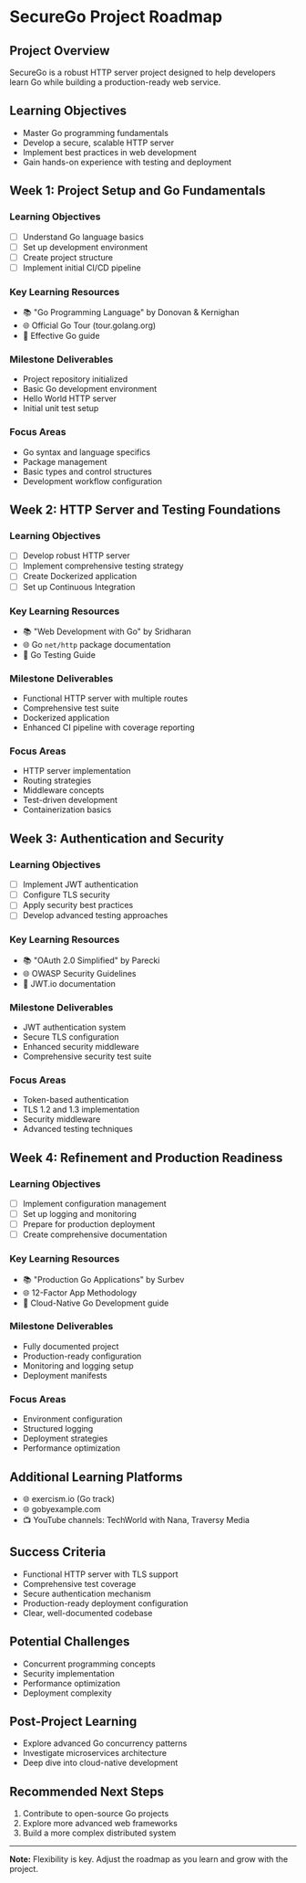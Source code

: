 <!-- Suggested by Claude -->

# SecureGo Project Roadmap

## Project Overview

SecureGo is a robust HTTP server project designed to help developers learn Go while building a production-ready web service.

## Learning Objectives

- Master Go programming fundamentals
- Develop a secure, scalable HTTP server
- Implement best practices in web development
- Gain hands-on experience with testing and deployment

## Week 1: Project Setup and Go Fundamentals

### Learning Objectives

- [ ] Understand Go language basics
- [ ] Set up development environment
- [ ] Create project structure
- [ ] Implement initial CI/CD pipeline

### Key Learning Resources

- 📚 "Go Programming Language" by Donovan & Kernighan
- 🌐 Official Go Tour (tour.golang.org)
- 📖 Effective Go guide

### Milestone Deliverables

- Project repository initialized
- Basic Go development environment
- Hello World HTTP server
- Initial unit test setup

### Focus Areas

- Go syntax and language specifics
- Package management
- Basic types and control structures
- Development workflow configuration

## Week 2: HTTP Server and Testing Foundations

### Learning Objectives

- [ ] Develop robust HTTP server
- [ ] Implement comprehensive testing strategy
- [ ] Create Dockerized application
- [ ] Set up Continuous Integration

### Key Learning Resources

- 📚 "Web Development with Go" by Sridharan
- 🌐 Go `net/http` package documentation
- 📖 Go Testing Guide

### Milestone Deliverables

- Functional HTTP server with multiple routes
- Comprehensive test suite
- Dockerized application
- Enhanced CI pipeline with coverage reporting

### Focus Areas

- HTTP server implementation
- Routing strategies
- Middleware concepts
- Test-driven development
- Containerization basics

## Week 3: Authentication and Security

### Learning Objectives

- [ ] Implement JWT authentication
- [ ] Configure TLS security
- [ ] Apply security best practices
- [ ] Develop advanced testing approaches

### Key Learning Resources

- 📚 "OAuth 2.0 Simplified" by Parecki
- 🌐 OWASP Security Guidelines
- 📖 JWT.io documentation

### Milestone Deliverables

- JWT authentication system
- Secure TLS configuration
- Enhanced security middleware
- Comprehensive security test suite

### Focus Areas

- Token-based authentication
- TLS 1.2 and 1.3 implementation
- Security middleware
- Advanced testing techniques

## Week 4: Refinement and Production Readiness

### Learning Objectives

- [ ] Implement configuration management
- [ ] Set up logging and monitoring
- [ ] Prepare for production deployment
- [ ] Create comprehensive documentation

### Key Learning Resources

- 📚 "Production Go Applications" by Surbev
- 🌐 12-Factor App Methodology
- 📖 Cloud-Native Go Development guide

### Milestone Deliverables

- Fully documented project
- Production-ready configuration
- Monitoring and logging setup
- Deployment manifests

### Focus Areas

- Environment configuration
- Structured logging
- Deployment strategies
- Performance optimization

## Additional Learning Platforms

- 🌐 exercism.io (Go track)
- 🌐 gobyexample.com
- 📺 YouTube channels: TechWorld with Nana, Traversy Media

## Success Criteria

- Functional HTTP server with TLS support
- Comprehensive test coverage
- Secure authentication mechanism
- Production-ready deployment configuration
- Clear, well-documented codebase

## Potential Challenges

- Concurrent programming concepts
- Security implementation
- Performance optimization
- Deployment complexity

## Post-Project Learning

- Explore advanced Go concurrency patterns
- Investigate microservices architecture
- Deep dive into cloud-native development

## Recommended Next Steps

1. Contribute to open-source Go projects
2. Explore more advanced web frameworks
3. Build a more complex distributed system

---

**Note:** Flexibility is key. Adjust the roadmap as you learn and grow with the project.
